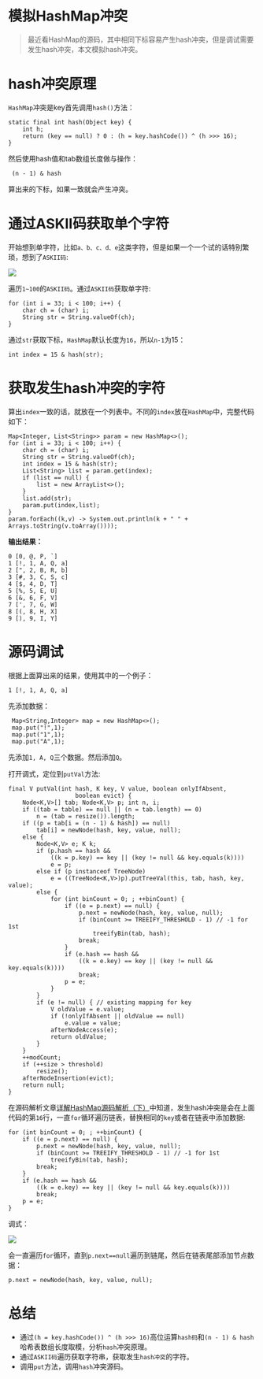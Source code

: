 # 模拟HashMap冲突

> 最近看HashMap的源码，其中相同下标容易产生hash冲突，但是调试需要发生hash冲突，本文模拟hash冲突。

# hash冲突原理
`HashMap`冲突是key首先调用`hash()`方法：
```
static final int hash(Object key) {
    int h;
    return (key == null) ? 0 : (h = key.hashCode()) ^ (h >>> 16);
}
```

然后使用hash值和tab数组长度做与操作：
```
 (n - 1) & hash
```

算出来的下标，如果一致就会产生冲突。

# 通过ASKII码获取单个字符

开始想到单字符，比如`a、b、c、d、e`这类字符，但是如果一个一个试的话特别繁琐，想到了`ASKII码`:

![](https://files.mdnice.com/user/29864/f406f31b-844b-49b1-b7c1-43fbe1e1a89f.png)

遍历`1~100`的`ASKII码`。通过`ASKII码`获取单字符:
```
for (int i = 33; i < 100; i++) {
    char ch = (char) i;
    String str = String.valueOf(ch);
}
```
通过`str`获取下标，`HashMap`默认长度为`16`，所以`n-1`为15：
```
int index = 15 & hash(str);
```

# 获取发生hash冲突的字符

算出`index`一致的话，就放在一个列表中。不同的`index`放在`HashMap`中，完整代码如下：
```
Map<Integer, List<String>> param = new HashMap<>();
for (int i = 33; i < 100; i++) {
    char ch = (char) i;
    String str = String.valueOf(ch);
    int index = 15 & hash(str);
    List<String> list = param.get(index);
    if (list == null) {
        list = new ArrayList<>();
    }
    list.add(str);
    param.put(index,list);
}
param.forEach((k,v) -> System.out.println(k + " " + Arrays.toString(v.toArray())));
```
**输出结果：**
```
0 [0, @, P, `]
1 [!, 1, A, Q, a]
2 [", 2, B, R, b]
3 [#, 3, C, S, c]
4 [$, 4, D, T]
5 [%, 5, E, U]
6 [&, 6, F, V]
7 [', 7, G, W]
8 [(, 8, H, X]
9 [), 9, I, Y]

```

# 源码调试

根据上面算出来的结果，使用其中的一个例子：
```
1 [!, 1, A, Q, a]
```

先添加数据：
```
 Map<String,Integer> map = new HashMap<>();
 map.put("!",1);
 map.put("1",1);
 map.put("A",1);
```
先添加`1, A, Q`三个数据。然后添加`Q`。

打开调式，定位到`putVal`方法:
```
final V putVal(int hash, K key, V value, boolean onlyIfAbsent,
                   boolean evict) {
    Node<K,V>[] tab; Node<K,V> p; int n, i;
    if ((tab = table) == null || (n = tab.length) == 0)
        n = (tab = resize()).length;
    if ((p = tab[i = (n - 1) & hash]) == null)
        tab[i] = newNode(hash, key, value, null);
    else {
        Node<K,V> e; K k;
        if (p.hash == hash &&
            ((k = p.key) == key || (key != null && key.equals(k))))
            e = p;
        else if (p instanceof TreeNode)
            e = ((TreeNode<K,V>)p).putTreeVal(this, tab, hash, key, value);
        else {
            for (int binCount = 0; ; ++binCount) {
                if ((e = p.next) == null) {
                    p.next = newNode(hash, key, value, null);
                    if (binCount >= TREEIFY_THRESHOLD - 1) // -1 for 1st
                        treeifyBin(tab, hash);
                    break;
                }
                if (e.hash == hash &&
                    ((k = e.key) == key || (key != null && key.equals(k))))
                    break;
                p = e;
            }
        }
        if (e != null) { // existing mapping for key
            V oldValue = e.value;
            if (!onlyIfAbsent || oldValue == null)
                e.value = value;
            afterNodeAccess(e);
            return oldValue;
        }
    }
    ++modCount;
    if (++size > threshold)
        resize();
    afterNodeInsertion(evict);
    return null;
}
```

在源码解析文章[详解HashMap源码解析（下）](https://www.cnblogs.com/jeremylai7/p/16445127.html)中知道，发生hash冲突是会在上面代码的第`16`行，一直`for`循环遍历链表，替换相同的`key`或者在链表中添加数据:
```
for (int binCount = 0; ; ++binCount) {
    if ((e = p.next) == null) {
        p.next = newNode(hash, key, value, null);
        if (binCount >= TREEIFY_THRESHOLD - 1) // -1 for 1st
            treeifyBin(tab, hash);
        break;
    }
    if (e.hash == hash &&
        ((k = e.key) == key || (key != null && key.equals(k))))
        break;
    p = e;
}
```
调式：

![](https://files.mdnice.com/user/29864/b378845b-7072-42d0-b56a-c3c45d730b95.png)

会一直遍历`for`循环，直到`p.next==null`遍历到链尾，然后在链表尾部添加节点数据：
```
p.next = newNode(hash, key, value, null);
```

# 总结

* 通过`(h = key.hashCode()) ^ (h >>> 16)`高位运算`hash码`和`(n - 1) & hash`哈希表数组长度取模，分析`hash`冲突原理。
* 通过`ASKII码`遍历获取字符串，获取发生`hash冲突`的字符。
* 调用`put`方法，调用`hash`冲突源码。

